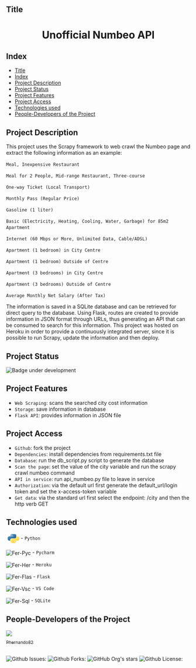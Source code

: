 ## Title

<h1 align="center"> Unofficial Numbeo API </h1>

## Index

* [Title](#title)
* [Index](#index)
* [Project Description](#project-description)
* [Project Status](#project-status)
* [Project Features](#project-features)
* [Project Access](#project-access)
* [Technologies used](#technologies-used)
* [People-Developers of the Project](#people-developers-of-the-project)

## Project Description

This project uses the Scrapy framework to web crawl the Numbeo page and extract the following information as an example:

`Meal, Inexpensive Restaurant`	

`Meal for 2 People, Mid-range Restaurant, Three-course`

`One-way Ticket (Local Transport)`

`Monthly Pass (Regular Price)`

`Gasoline (1 liter)`

`Basic (Electricity, Heating, Cooling, Water, Garbage) for 85m2 Apartment`

`Internet (60 Mbps or More, Unlimited Data, Cable/ADSL)`	

`Apartment (1 bedroom) in City Centre`

`Apartment (1 bedroom) Outside of Centre`

`Apartment (3 bedrooms) in City Centre`

`Apartment (3 bedrooms) Outside of Centre`

`Average Monthly Net Salary (After Tax)`

The information is saved in a SQLite database and can be retrieved for direct query to the database. Using Flask, routes are created to provide information in JSON format through URLs, thus generating an API that can be consumed to search for this information. This project was hosted on Heroku in order to provide a continuously integrated server, since it is possible to run Scrapy, update the information and then deploy.


## Project Status
![Badge under development](http://img.shields.io/static/v1?label=STATUS&message=UNDER%20DEVELOPMENT&color=GREEN&style=for-the-badge)

## Project Features

- `Web Scraping`: scans the searched city cost information
- `Storage`: save information in database
- `Flask API`: provides information in JSON file

## Project Access

- `Github`: fork the project
- `Dependencies`: install dependencies from requirements.txt file
- `Database`: run the db_script.py script to generate the database
- `Scan the page`: set the value of the city variable and run the scrapy crawl numbeo command
- `API in service`: run api_numbeo.py file to leave in service
- `Authorization`: via the default url first generate the default_url/login token and set the x-access-token variable
- `Get data`: via the standard url first select the endpoint: /city and then the http verb GET

## Technologies used


  <img align="center" alt="Fer-Python" height="30" width="40" src="https://raw.githubusercontent.com/devicons/devicon/master/icons/python/python-original.svg">- `Python`
  
  <img align="center" alt="Fer-Pyc" height="30" width="40"   src="https://cdn.jsdelivr.net/gh/devicons/devicon/icons/pycharm/pycharm-original.svg" /> - `Pycharm`
  
  <img align="center" alt="Fer-Her" height="30" width="40"   src="https://cdn.jsdelivr.net/gh/devicons/devicon/icons/heroku/heroku-original.svg" /> - `Heroku` 
  
  <img align="center" alt="Fer-Flas" height="30" width="40"  src="https://cdn.jsdelivr.net/gh/devicons/devicon/icons/flask/flask-original.svg" /> - `Flask`
  
  <img align="center" alt="Fer-Vsc" height="30" width="40"   src="https://cdn.jsdelivr.net/gh/devicons/devicon/icons/vscode/vscode-original-wordmark.svg" /> - `VS Code`
  
  <img align="center" alt="Fer-Sql" height="30" width="40"   src="https://cdn.jsdelivr.net/gh/devicons/devicon/icons/sqlite/sqlite-original.svg" /> - `SQLite`

## People-Developers of the Project
[<img src="https://github.com/Phernando82.png?size=460" width=115><br><sub>Phernando82</sub>](https://https://github.com/Phernando82) 
##
![Github Issues:](https://img.shields.io/github/issues/Phernando82/api_cost_of_living)
![Github Forks:](https://img.shields.io/github/forks/Phernando82/api_cost_of_living)
![GitHub Org's stars](https://img.shields.io/github/stars/Phernando82/api_cost_of_living)
![Github License:](https://img.shields.io/github/license/Phernando82/api_cost_of_living)

